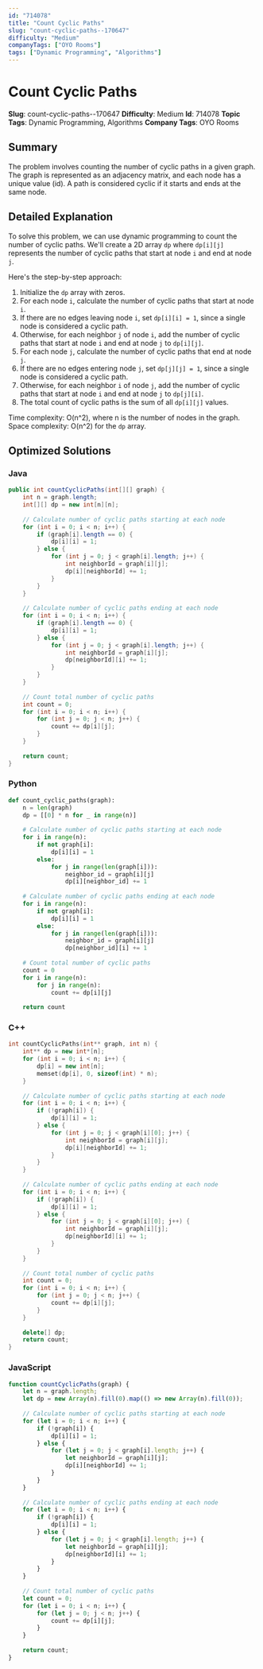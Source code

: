 ```yaml
---
id: "714078"
title: "Count Cyclic Paths"
slug: "count-cyclic-paths--170647"
difficulty: "Medium"
companyTags: ["OYO Rooms"]
tags: ["Dynamic Programming", "Algorithms"]
---
```


**Count Cyclic Paths**
=====================================================

**Slug**: count-cyclic-paths--170647
**Difficulty**: Medium
**Id**: 714078
**Topic Tags**: Dynamic Programming, Algorithms
**Company Tags**: OYO Rooms

## Summary
The problem involves counting the number of cyclic paths in a given graph. The graph is represented as an adjacency matrix, and each node has a unique value (id). A path is considered cyclic if it starts and ends at the same node.

## Detailed Explanation
To solve this problem, we can use dynamic programming to count the number of cyclic paths. We'll create a 2D array `dp` where `dp[i][j]` represents the number of cyclic paths that start at node `i` and end at node `j`.

Here's the step-by-step approach:

1. Initialize the `dp` array with zeros.
2. For each node `i`, calculate the number of cyclic paths that start at node `i`.
3. If there are no edges leaving node `i`, set `dp[i][i] = 1`, since a single node is considered a cyclic path.
4. Otherwise, for each neighbor `j` of node `i`, add the number of cyclic paths that start at node `i` and end at node `j` to `dp[i][j]`.
5. For each node `j`, calculate the number of cyclic paths that end at node `j`.
6. If there are no edges entering node `j`, set `dp[j][j] = 1`, since a single node is considered a cyclic path.
7. Otherwise, for each neighbor `i` of node `j`, add the number of cyclic paths that start at node `i` and end at node `j` to `dp[j][i]`.
8. The total count of cyclic paths is the sum of all `dp[i][j]` values.

Time complexity: O(n^2), where n is the number of nodes in the graph.
Space complexity: O(n^2) for the `dp` array.

## Optimized Solutions
### Java
```java
public int countCyclicPaths(int[][] graph) {
    int n = graph.length;
    int[][] dp = new int[n][n];
    
    // Calculate number of cyclic paths starting at each node
    for (int i = 0; i < n; i++) {
        if (graph[i].length == 0) {
            dp[i][i] = 1;
        } else {
            for (int j = 0; j < graph[i].length; j++) {
                int neighborId = graph[i][j];
                dp[i][neighborId] += 1;
            }
        }
    }
    
    // Calculate number of cyclic paths ending at each node
    for (int i = 0; i < n; i++) {
        if (graph[i].length == 0) {
            dp[i][i] = 1;
        } else {
            for (int j = 0; j < graph[i].length; j++) {
                int neighborId = graph[i][j];
                dp[neighborId][i] += 1;
            }
        }
    }
    
    // Count total number of cyclic paths
    int count = 0;
    for (int i = 0; i < n; i++) {
        for (int j = 0; j < n; j++) {
            count += dp[i][j];
        }
    }
    
    return count;
}
```

### Python
```python
def count_cyclic_paths(graph):
    n = len(graph)
    dp = [[0] * n for _ in range(n)]
    
    # Calculate number of cyclic paths starting at each node
    for i in range(n):
        if not graph[i]:
            dp[i][i] = 1
        else:
            for j in range(len(graph[i])):
                neighbor_id = graph[i][j]
                dp[i][neighbor_id] += 1
    
    # Calculate number of cyclic paths ending at each node
    for i in range(n):
        if not graph[i]:
            dp[i][i] = 1
        else:
            for j in range(len(graph[i])):
                neighbor_id = graph[i][j]
                dp[neighbor_id][i] += 1
    
    # Count total number of cyclic paths
    count = 0
    for i in range(n):
        for j in range(n):
            count += dp[i][j]
    
    return count
```

### C++
```cpp
int countCyclicPaths(int** graph, int n) {
    int** dp = new int*[n];
    for (int i = 0; i < n; i++) {
        dp[i] = new int[n];
        memset(dp[i], 0, sizeof(int) * n);
    }
    
    // Calculate number of cyclic paths starting at each node
    for (int i = 0; i < n; i++) {
        if (!graph[i]) {
            dp[i][i] = 1;
        } else {
            for (int j = 0; j < graph[i][0]; j++) {
                int neighborId = graph[i][j];
                dp[i][neighborId] += 1;
            }
        }
    }
    
    // Calculate number of cyclic paths ending at each node
    for (int i = 0; i < n; i++) {
        if (!graph[i]) {
            dp[i][i] = 1;
        } else {
            for (int j = 0; j < graph[i][0]; j++) {
                int neighborId = graph[i][j];
                dp[neighborId][i] += 1;
            }
        }
    }
    
    // Count total number of cyclic paths
    int count = 0;
    for (int i = 0; i < n; i++) {
        for (int j = 0; j < n; j++) {
            count += dp[i][j];
        }
    }
    
    delete[] dp;
    return count;
}
```

### JavaScript
```javascript
function countCyclicPaths(graph) {
    let n = graph.length;
    let dp = new Array(n).fill(0).map(() => new Array(n).fill(0));
    
    // Calculate number of cyclic paths starting at each node
    for (let i = 0; i < n; i++) {
        if (!graph[i]) {
            dp[i][i] = 1;
        } else {
            for (let j = 0; j < graph[i].length; j++) {
                let neighborId = graph[i][j];
                dp[i][neighborId] += 1;
            }
        }
    }
    
    // Calculate number of cyclic paths ending at each node
    for (let i = 0; i < n; i++) {
        if (!graph[i]) {
            dp[i][i] = 1;
        } else {
            for (let j = 0; j < graph[i].length; j++) {
                let neighborId = graph[i][j];
                dp[neighborId][i] += 1;
            }
        }
    }
    
    // Count total number of cyclic paths
    let count = 0;
    for (let i = 0; i < n; i++) {
        for (let j = 0; j < n; j++) {
            count += dp[i][j];
        }
    }
    
    return count;
}
```